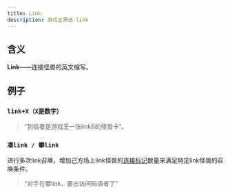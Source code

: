 ```yaml
---
title: Link
description: 游戏王黑话-link
---
```


## 含义

**Link**——连接怪兽的英文缩写。  

## 例子

### `link+X（X是数字）`

>“到临者是游戏王一张link6的怪兽卡”。

### `凑link / 攀link`  

进行多次link召唤，增加己方场上link怪兽的[连接标记](/abbr/卡牌相关属性/连接标记)数量来满足特定link怪兽的召唤条件。
>“对手在攀link，要出访问码语者了”
